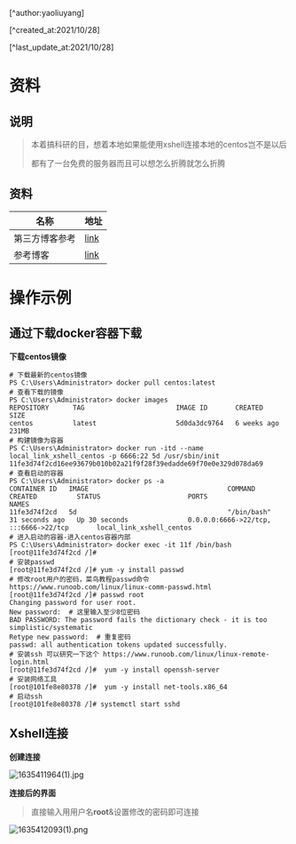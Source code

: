 [^author:yaoliuyang]

[^created_at:2021/10/28]

[^last_update_at:2021/10/28]

# 资料

## 说明

> 本着搞科研的目，想着本地如果能使用xshell连接本地的centos岂不是以后
>
> 都有了一台免费的服务器而且可以想怎么折腾就怎么折腾

## 资料

| 名称           | 地址                                                         |
| -------------- | ------------------------------------------------------------ |
| 第三方博客参考 | [link](https://cloud.tencent.com/developer/article/1372999)  |
| 参考博客       | [link](https://blog.csdn.net/qq_34940644/article/details/107553041) |

# 操作示例

## 通过下载docker容器下载

**下载centos镜像**

```shell
# 下载最新的centos镜像
PS C:\Users\Administrator> docker pull centos:latest         
# 查看下载的镜像
PS C:\Users\Administrator> docker images                     
REPOSITORY      TAG                       IMAGE ID       CREATED       SIZE
centos          latest                    5d0da3dc9764   6 weeks ago   231MB
# 构建镜像为容器
PS C:\Users\Administrator> docker run -itd --name local_link_xshell_centos -p 6666:22 5d /usr/sbin/init
11fe3d74f2cd16ee93679b010b02a21f9f28f39edadde69f70e0e329d078da69
# 查看启动的容器
PS C:\Users\Administrator> docker ps -a
CONTAINER ID   IMAGE                                   COMMAND       CREATED          STATUS                      PORTS                                       NAMES
11fe3d74f2cd   5d                                      "/bin/bash"   31 seconds ago   Up 30 seconds               0.0.0.0:6666->22/tcp, :::6666->22/tcp       local_link_xshell_centos
# 进入启动的容器-进入centos容器内部
PS C:\Users\Administrator> docker exec -it 11f /bin/bash
[root@11fe3d74f2cd /]#
# 安装passwd
[root@11fe3d74f2cd /]# yum -y install passwd
# 修改root用户的密码，菜鸟教程passwd命令 https://www.runoob.com/linux/linux-comm-passwd.html
[root@11fe3d74f2cd /]# passwd root
Changing password for user root.
New password:  # 这里输入至少8位密码
BAD PASSWORD: The password fails the dictionary check - it is too simplistic/systematic
Retype new password:  # 重复密码
passwd: all authentication tokens updated successfully.
# 安装ssh 可以研究一下这个 https://www.runoob.com/linux/linux-remote-login.html
[root@11fe3d74f2cd /]#  yum -y install openssh-server 
# 安装网络工具
[root@101fe8e80378 /]#  yum -y install net-tools.x86_64 
# 启动ssh
[root@101fe8e80378 /]# systemctl start sshd
```

## Xshell连接

**创建连接**

![1635411964(1).jpg](https://i.loli.net/2021/10/28/1de6CLnsoMG84Ew.png)

**连接后的界面**

> 直接输入用用户名**root**&设置修改的密码即可连接

![1635412093(1).png](https://i.loli.net/2021/10/28/H1mCvPOQa2b3ewz.png)

